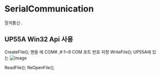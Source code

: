 # SerialCommunication
장치통신 .
## UP55A Win32 Api 사용

CreateFile(); 핸들 에 COM# ,#:1~9 COM 포트 번호 지정
WriteFile();  UP55A에 있는 ![image](https://github.com/JHkimJ/SerialCommunication/assets/138735492/4c2b9b9c-87f0-4343-aa3e-d32fa585bd84)

ReadFile();
ReOpenFile();



